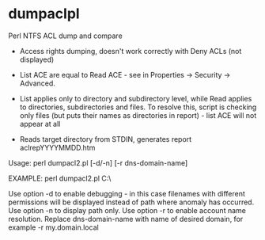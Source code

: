 # dumpaclpl
Perl NTFS ACL dump and compare

- Access rights dumping, doesn't work correctly with Deny ACLs (not displayed)
- List ACE are equal to Read ACE - see in Properties -> Security -> Advanced.
- List applies only to directory and subdirectory level, while Read applies to
  directories, subdirectories and files. To resolve this, script is checking
  only files (but puts their names as directories in report) - list ACE will
  not appear at all

- Reads target directory from STDIN, generates report aclrepYYYYMMDD.htm

Usage: perl dumpacl2.pl <path> [-d/-n] [-r dns-domain-name]
		
EXAMPLE: perl dumpacl2.pl C:\
		
Use option -d to enable debugging - in this case filenames with different permissions will be displayed instead of path where anomaly has occurred. 
Use option -n to display path only.
Use option -r to enable account name resolution. Replace dns-domain-name with name of desired domain, for example -r my.domain.local
